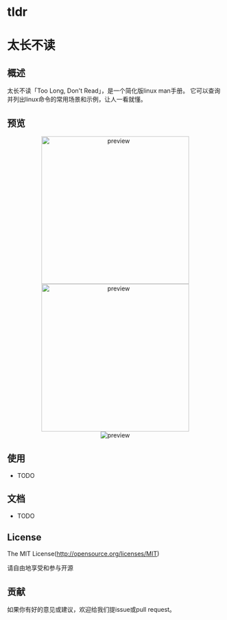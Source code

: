 # tldr


太长不读
=====

## 概述

太长不读「Too Long, Don't Read」，是一个简化版linux man手册。 它可以查询并列出linux命令的常用场景和示例，让人一看就懂。

## 预览

<div align=center>
  <img src='https://github.com/konglinglong/tldr/blob/master/image/1334169896.jpg' width='344' alt='preview' />
  <img src='https://github.com/konglinglong/tldr/blob/master/image/1148248786.jpg' width='344' alt='preview' />
</div>

<div align=center>
  <img src='https://github.com/konglinglong/tldr/blob/master/image/%E5%B0%8F%E7%A8%8B%E5%BA%8F%E4%BA%8C%E7%BB%B4%E7%A0%81.jpg' alt='preview' />
</div>

## 使用

- TODO

## 文档

- TODO

## License
The MIT License(http://opensource.org/licenses/MIT)

请自由地享受和参与开源


## 贡献

如果你有好的意见或建议，欢迎给我们提issue或pull request。


